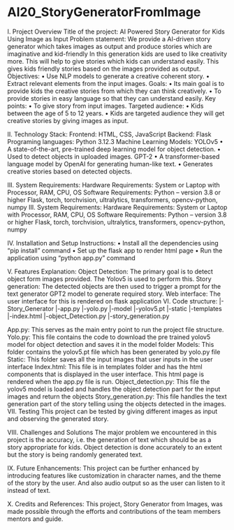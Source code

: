 # AI20_StoryGeneratorFromImage
I. Project Overview
Title of the project:
AI Powered Story Generator for Kids Using Image as Input
Problem statement: 
We provide a AI-driven story generator which takes images as output and produce stories which are imaginative and kid-friendly In this generation kids are used to like creativity more. This will help to give stories which kids can understand easily. This gives kids friendly stories based on the images provided as output.
Objectives:
•	Use NLP models to generate a creative coherent story.
•	Extract relevant elements from the input images.
Goals:
•	Its main goal is to provide kids the creative stories from which they can think creatively.
•	To provide stories in easy language so that they can understand easily.
Key points:
•	To give story from input images.
Targeted audience:
•	Kids between the age of 5 to 12 years.
•	Kids are targeted audience they will get creative stories by giving images as input.

II. Technology Stack:
Frontend: HTML, CSS, JavaScript
Backend: Flask
Programing languages: Python 3.12.3
Machine Learning Models:
YOLOv5
•	A state-of-the-art, pre-trained deep learning model for object detection.
•	Used to detect objects in uploaded images.
 GPT-2 
•	A transformer-based language model by OpenAI for generating human-like text.
•	Generates creative stories based on detected objects.
 

III. System Requirements:
Hardware Requirements: System or Laptop with Processor, RAM, CPU, OS
Software Requirements: 
	Python – version 3.8 or higher
	Flask, torch, torchvision, ultralytics, transformers, opencv-python, numpy
III. System Requirements:
Hardware Requirements: System or Laptop with Processor, RAM, CPU, OS
Software Requirements: 
	Python – version 3.8 or higher
	Flask, torch, torchvision, ultralytics, transformers, opencv-python, numpy

IV. Installation and Setup Instructions:
•	Install all the dependencies using “pip install” command
•	Set up the flask app to render html page
•	Run the application using “python app.py” command

V. Features Explanation:
Object Detection: The primary goal is to detect object form images provided. The Yolov5 is used to perform this.
Story generation: The detected objects are then used to trigger a prompt for the text generator GPT2 model to generate required story.
Web interface: The user interface for this is rendered on flask application
VI. Code structure:
|-Story_Generator
	|-app.py
	|-yolo.py
	|-model
	     |-yolov5.pt
	|-static
	|-templates
	     |-index.html
	|-object_Detection.py
	|-story_generation.py




App.py: This serves as the main entry point to run the project file structure.
Yolo.py: This file contains the code to download the pre trained yolov5 model for object detection and saves it in the model folder
Models: This folder contains the yolov5.pt file which has been generated by yolo.py file
Static: This folder saves all the input images that user inputs in the user interface
Index.html: This file is in templates folder and has the html components that is displayed in the user interface. This html page is rendered when the app.py file is run.
Object_detection.py: This file the yolov5 model is loaded and handles the object detection part for the input images and return the objects
Story_generation.py: This file handles the text generation part of the story telling using the objects detected in the images.
VII. Testing
This project can be tested by giving different images as input and observing the generated story.

VIII. Challenges and Solutions
The major problem we encountered in this project is the accuracy, i.e. the generation of text which should be as a story appropriate for kids. Object detection is done accurately to an extent but the story is being randomly generated text.

IX. Future Enhancements:
This project can be further enhanced by introducing features like customization in character names, and the theme of the story by the user. And also audio output so as the user can listen to it instead of text.

X. Credits and References:
This project, Story Generator from Images, was made possible through the efforts and contributions of the team members mentors and guide.
